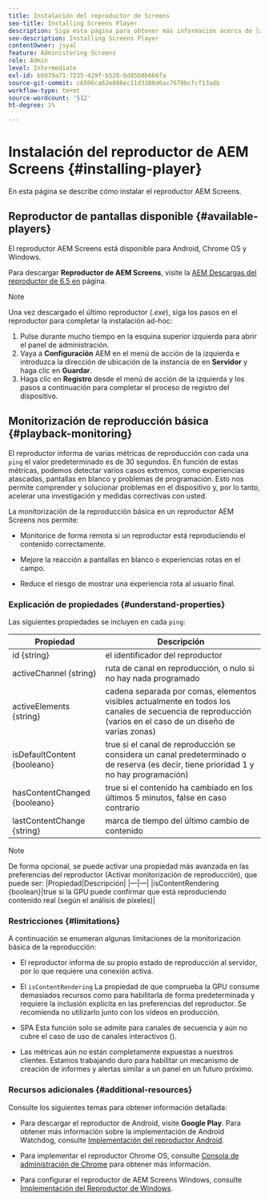 ```yaml
---
title: Instalación del reproductor de Screens
seo-title: Installing Screens Player
description: Siga esta página para obtener más información acerca de la instalación del Reproductor de AEM Screens disponible.
seo-description: Installing Screens Player
contentOwner: jsyal
feature: Administering Screens
role: Admin
level: Intermediate
exl-id: bb979a71-7235-429f-b520-6d85b8b666fa
source-git-commit: c6506ca62e806ec11d3380d6ac7670bcfcf13adb
workflow-type: tm+mt
source-wordcount: '512'
ht-degree: 1%

---
```


# Instalación del reproductor de AEM Screens {#installing-player}

En esta página se describe cómo instalar el reproductor AEM Screens.

## Reproductor de pantallas disponible {#available-players}

El reproductor AEM Screens está disponible para Android, Chrome OS y Windows.

Para descargar **Reproductor de AEM Screens**, visite la [AEM Descargas del reproductor de 6.5 en](https://download.macromedia.com/screens/) página.

>[!NOTE]
>
>Una vez descargado el último reproductor (*.exe*), siga los pasos en el reproductor para completar la instalación ad-hoc:
>
>1. Pulse durante mucho tiempo en la esquina superior izquierda para abrir el panel de administración.
>1. Vaya a **Configuración** AEM en el menú de acción de la izquierda e introduzca la dirección de ubicación de la instancia de en **Servidor** y haga clic en **Guardar**.
>1. Haga clic en **Registro** desde el menú de acción de la izquierda y los pasos a continuación para completar el proceso de registro del dispositivo.


## Monitorización de reproducción básica {#playback-monitoring}

El reproductor informa de varias métricas de reproducción con cada una `ping` el valor predeterminado es de 30 segundos. En función de estas métricas, podemos detectar varios casos extremos, como experiencias atascadas, pantallas en blanco y problemas de programación. Esto nos permite comprender y solucionar problemas en el dispositivo y, por lo tanto, acelerar una investigación y medidas correctivas con usted.

La monitorización de la reproducción básica en un reproductor AEM Screens nos permite:

* Monitorice de forma remota si un reproductor está reproduciendo el contenido correctamente.

* Mejore la reacción a pantallas en blanco o experiencias rotas en el campo.

* Reduce el riesgo de mostrar una experiencia rota al usuario final.

### Explicación de propiedades {#understand-properties}

Las siguientes propiedades se incluyen en cada `ping`:

| Propiedad | Descripción |
|---|---|
| id {string} | el identificador del reproductor |
| activeChannel {string} | ruta de canal en reproducción, o nulo si no hay nada programado |
| activeElements {string} | cadena separada por comas, elementos visibles actualmente en todos los canales de secuencia de reproducción (varios en el caso de un diseño de varias zonas) |
| isDefaultContent {booleano} | true si el canal de reproducción se considera un canal predeterminado o de reserva (es decir, tiene prioridad 1 y no hay programación) |
| hasContentChanged {booleano} | true si el contenido ha cambiado en los últimos 5 minutos, false en caso contrario |
| lastContentChange {string} | marca de tiempo del último cambio de contenido |

>[!NOTE]
>De forma opcional, se puede activar una propiedad más avanzada en las preferencias del reproductor (Activar monitorización de reproducción), que puede ser:
>|Propiedad|Descripción|
>|—|—|
>|isContentRendering {boolean}|true si la GPU puede confirmar que está reproduciendo contenido real (según el análisis de píxeles)|

### Restricciones {#limitations}

A continuación se enumeran algunas limitaciones de la monitorización básica de la reproducción:

* El reproductor informa de su propio estado de reproducción al servidor, por lo que requiere una conexión activa.

* El `isContentRendering` La propiedad de que comprueba la GPU consume demasiados recursos como para habilitarla de forma predeterminada y requiere la inclusión explícita en las preferencias del reproductor. Se recomienda no utilizarlo junto con los vídeos en producción.

* SPA Esta función solo se admite para canales de secuencia y aún no cubre el caso de uso de canales interactivos ().

* Las métricas aún no están completamente expuestas a nuestros clientes. Estamos trabajando duro para habilitar un mecanismo de creación de informes y alertas similar a un panel en un futuro próximo.

### Recursos adicionales {#additional-resources}

Consulte los siguientes temas para obtener información detallada:

* Para descargar el reproductor de Android, visite **Google Play**. Para obtener más información sobre la implementación de Android Watchdog, consulte [Implementación del reproductor Android](implementing-android-player.md).

* Para implementar el reproductor Chrome OS, consulte [Consola de administración de Chrome](implementing-chrome-os-player.md) para obtener más información.

* Para configurar el reproductor de AEM Screens Windows, consulte [Implementación del Reproductor de Windows](implementing-windows-player.md).
